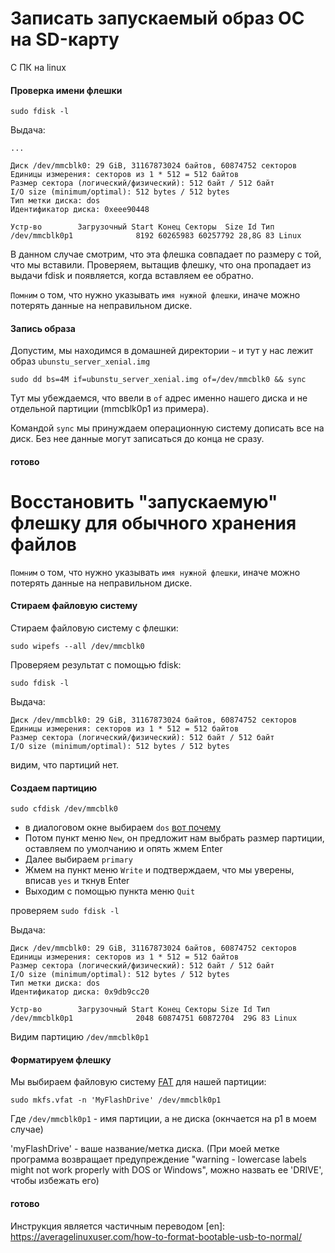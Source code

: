 # Записать запускаемый образ ОС на SD-карту

C ПК на linux

#### Проверка имени флешки

`sudo fdisk -l`

Выдача:
```
...

Диск /dev/mmcblk0: 29 GiB, 31167873024 байтов, 60874752 секторов
Единицы измерения: секторов из 1 * 512 = 512 байтов
Размер сектора (логический/физический): 512 байт / 512 байт
I/O size (minimum/optimal): 512 bytes / 512 bytes
Тип метки диска: dos
Идентификатор диска: 0xeee90448

Устр-во        Загрузочный Start Конец Секторы  Size Id Тип
/dev/mmcblk0p1              8192 60265983 60257792 28,8G 83 Linux

```

В данном случае смотрим, что эта флешка совпадает по размеру с той, что мы вставили. Проверяем, вытащив флешку, что
она пропадает из выдачи fdisk и появляется, когда вставляем ее обратно. 

`Помним` о том, что нужно указывать `имя нужной флешки`, иначе можно потерять данные на неправильном диске.

#### Запись образа

Допустим, мы находимся в домашней директории `~` и тут у нас лежит образ `ubunstu_server_xenial.img`

`sudo dd bs=4M if=ubunstu_server_xenial.img of=/dev/mmcblk0 && sync`

Тут мы убеждаемся, что ввели в `of` адрес именно нашего диска и не отдельной партиции (mmcblk0p1 из примера).

Командой `sync` мы принуждаем операционную систему дописать все на диск. Без нее данные могут записаться до конца не сразу.

#### готово

# Восстановить "запускаемую" флешку для обычного хранения файлов

`Помним` о том, что нужно указывать `имя нужной флешки`, иначе можно потерять данные на неправильном диске.

#### Стираем файловую систему

Стираем файловую систему с флешки:

`sudo wipefs --all /dev/mmcblk0`

Проверяем результат с помощью fdisk:

`sudo fdisk -l`

Выдача: 

```
Диск /dev/mmcblk0: 29 GiB, 31167873024 байтов, 60874752 секторов
Единицы измерения: секторов из 1 * 512 = 512 байтов
Размер сектора (логический/физический): 512 байт / 512 байт
I/O size (minimum/optimal): 512 bytes / 512 bytes
```

видим, что партиций нет.

#### Создаем партицию

`sudo cfdisk /dev/mmcblk0`

- в диалоговом окне выбираем `dos` [вот почему](https://unix.stackexchange.com/questions/235467/arch-linux-cfdisk-asking-for-disk-label-type)
- Потом пункт меню `New`, он предложит нам выбрать размер партиции, оставляем по умолчанию и опять жмем Enter
- Далее выбираем `primary`
- Жмем на пункт меню `Write` и подтверждаем, что мы уверены, вписав `yes` и ткнув Enter
- Выходим с помощью пункта меню `Quit`

проверяем `sudo fdisk -l`

Выдача:

```
Диск /dev/mmcblk0: 29 GiB, 31167873024 байтов, 60874752 секторов
Единицы измерения: секторов из 1 * 512 = 512 байтов
Размер сектора (логический/физический): 512 байт / 512 байт
I/O size (minimum/optimal): 512 bytes / 512 bytes
Тип метки диска: dos
Идентификатор диска: 0x9db9cc20

Устр-во        Загрузочный Start Конец Секторы Size Id Тип
/dev/mmcblk0p1              2048 60874751 60872704  29G 83 Linux
```

Видим партицию `/dev/mmcblk0p1` 

#### Форматируем флешку

Мы выбираем файловую систему [FAT](https://ru.wikipedia.org/wiki/FAT) для нашей партиции:

`sudo mkfs.vfat -n 'MyFlashDrive' /dev/mmcblk0p1`

Где `/dev/mmcblk0p1` - имя партиции, а не диска (окнчается на p1 в моем случае)

'myFlashDrive' - ваше название/метка диска. (При моей метке программа возвращает предупреждение "warning - lowercase labels might not work properly with DOS or Windows", можно назвать ее 'DRIVE', чтобы избежать его)

#### готово

Инструкция является частичным переводом [en]: https://averagelinuxuser.com/how-to-format-bootable-usb-to-normal/ 